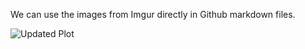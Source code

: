 
We can use the images from Imgur directly in Github markdown files.

![Updated Plot](http://i.imgur.com/aKuWXF7.png)

